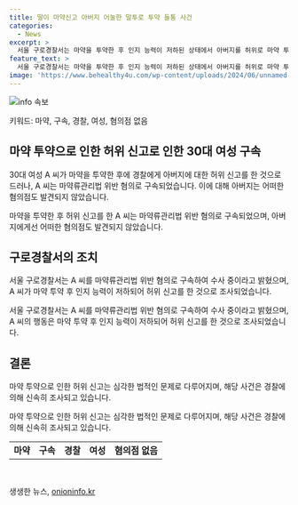 ```yaml
---
title: 딸이 마약신고 아버지 어눌한 말투로 투약 들통 사건
categories:
  - News
excerpt: >
  서울 구로경찰서는 마약을 투약한 후 인지 능력이 저하된 상태에서 아버지를 허위로 마약 투약 혐의로 신고한 30대 여성 A 씨를 구속했다고 24일 발표했다. A 씨는 경찰에 의해 마약류 간이시약 검사에서 필로폰 양성 반응이 나타나 긴급 체포되고 영장을 발부받아 구속됐다. 이에 반해 A 씨의 아버지에게는 어떠한 혐의도 발견되지 않았다. A 씨는 마약 투약으로 인한 인지 능력 저하로 허위 신고한 것으로 조사됐다.
feature_text: >
  서울 구로경찰서는 마약을 투약한 후 인지 능력이 저하된 상태에서 아버지를 허위로 마약 투약 혐의로 신고한 30대 여성 A 씨를 구속했다고 24일 발표했다. A 씨는 경찰에 의해 마약류 간이시약 검사에서 필로폰 양성 반응이 나타나 긴급 체포되고 영장을 발부받아 구속됐다. 이에 반해 A 씨의 아버지에게는 어떠한 혐의도 발견되지 않았다. A 씨는 마약 투약으로 인한 인지 능력 저하로 허위 신고한 것으로 조사됐다.
image: 'https://www.behealthy4u.com/wp-content/uploads/2024/06/unnamed-file.png'
---
```


<p><img src="https://www.behealthy4u.com/wp-content/uploads/2024/06/unnamed-file.png" alt="info 속보" /></p>

<p>키워드: 마약, 구속, 경찰, 여성, 혐의점 없음</p>

<h2 data-ke-size="size26">마약 투약으로 인한 허위 신고로 인한 30대 여성 구속</h2>

<p>30대 여성 A 씨가 마약을 투약한 후에 경찰에게 아버지에 대한 허위 신고를 한 것으로 드러나, A 씨는 마약류관리법 위반 혐의로 구속되었습니다. 이에 대해 아버지는 어떠한 혐의점도 발견되지 않았습니다.</p>

<p data-ke-size="size16">마약을 투약한 후 허위 신고를 한 A 씨는 마약류관리법 위반 혐의로 구속되었으며, 아버지에게선 어떠한 혐의점도 발견되지 않았습니다.</p>

<h2 data-ke-size="size26">구로경찰서의 조치</h2>

<p>서울 구로경찰서는 A 씨를 마약류관리법 위반 혐의로 구속하여 수사 중이라고 밝혔으며, A 씨가 마약 투약 후 인지 능력이 저하되어 허위 신고를 한 것으로 조사되었습니다.</p>

<p data-ke-size="size16">서울 구로경찰서는 A 씨를 마약류관리법 위반 혐의로 구속하여 수사 중이라고 밝혔으며, A 씨의 행동은 마약 투약 후 인지 능력이 저하되어 허위 신고를 한 것으로 조사되었습니다.</p>

<h2 data-ke-size="size26">결론</h2>

<p>마약 투약으로 인한 허위 신고는 심각한 법적인 문제로 다루어지며, 해당 사건은 경찰에 의해 신속히 조사되고 있습니다.</p>

<p data-ke-size="size16">마약 투약으로 인한 허위 신고는 심각한 법적인 문제로 다루어지며, 해당 사건은 경찰에 의해 신속히 조사되고 있습니다.</p>

<table>
  <tr>
    <td style="text-align: center; height: 17px;"><b>마약</b></td>
    <td style="text-align: center; height: 17px;"><b>구속</b></td>
    <td style="text-align: center; height: 17px;"><b>경찰</b></td>
    <td style="text-align: center; height: 17px;"><b>여성</b></td>
    <td style="text-align: center; height: 17px;"><b>혐의점 없음</b></td>
  </tr>
</table>

<p data-ke-size="size16">&nbsp;</p>
생생한 뉴스, <a href="https://onioninfo.kr" rel="dofollow">onioninfo.kr</a>


